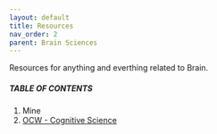```yaml
---
layout: default
title: Resources
nav_order: 2
parent: Brain Sciences
---
```


Resources for anything and everthing related to Brain.



##### TABLE OF CONTENTS

1. Mine
2. [OCW - Cognitive Science](https://raj-ch017.github.io/academic-notebook/docs/brain-science/cognitive-science.html)

